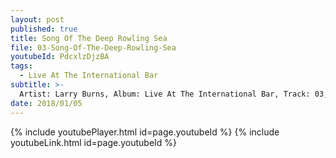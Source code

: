 ```yaml
---
layout: post
published: true
title: Song Of The Deep Rowling Sea
file: 03-Song-Of-The-Deep-Rowling-Sea
youtubeId: PdcxlzDjzBA
tags:
  - Live At The International Bar
subtitle: >-
  Artist: Larry Burns, Album: Live At The International Bar, Track: 03, Title: Song Of The Deep Rowling Sea
date: 2018/01/05
---
```

{% include youtubePlayer.html id=page.youtubeId %}
{% include youtubeLink.html id=page.youtubeId %}

